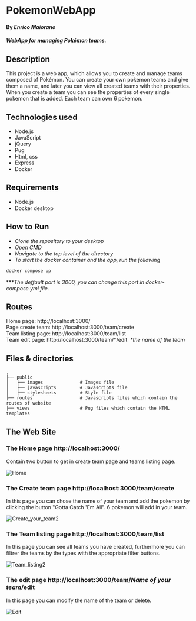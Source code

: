 # PokemonWebApp

#### By _**Enrico Maiorano**_

#### _WebApp for managing Pokémon teams._

## Description

This project is a web app, which allows you to create and manage teams composed of Pokémon. You can create your own pokemon teams and give them a name, and later you can view all created teams with their properties.
When you create a team you can see the properties of every single pokemon that is added. Each team can own 6 pokemon.

## Technologies used

* Node.js
* JavaScript
* jQuery
* Pug
* Html, css
* Express
* Docker

## Requirements

* Node.js
* Docker desktop

## How to Run

* _Clone the repository to your desktop_
*  _Open CMD_
*  _Navigate to the top level of the directory_
*  _To start the docker container and the app, run the following_

```bash
docker compose up
```
***_The deffault port is 3000, you can change this port in docker-compose.yml file._

## Routes

  Home page: http://localhost:3000/</br>
  Page create team: http://localhost:3000/team/create</br>
  Team listing page: http://localhost:3000/team/list</br>
  Team edit page: http://localhost:3000/team/*/edit &nbsp;_*the name of the team_ </br>

## Files & directories

    .
    ├── public                   
    │   ├── images              # Images file     
    │   ├── javascripts         # Javascripts file
    │   ├── stylesheets         # Style file
    ├── routes                  # Javascripts files which contain the routes of website
    ├── views                   # Pug files which contain the HTML templates  


## The Web Site

### The Home page http://localhost:3000/
Contain two button to get in create team page and teams listing page.

![Home](https://user-images.githubusercontent.com/84178914/142489528-ccbf8410-835d-433a-a22d-5c7b1878d322.png)

### The Create team page  http://localhost:3000/team/create   
In this page you can chose the name of your team and add the pokemon by clicking the button "Gotta Catch 'Em All".
6 pokemon will add in your team.

![Create_your_team2](https://user-images.githubusercontent.com/84178914/142490178-43fe4c12-c02c-434f-a49d-9450bc3f31d8.png)

### The Team listing page http://localhost:3000/team/list   

In this page you can see all teams you have created, furthermore you can filtrer the teams by the types with the appropriate filter buttons.

![Team_listing2](https://user-images.githubusercontent.com/84178914/142490689-c1c4549b-1683-4eb6-87b0-e3d7a634e7fb.png)

### The edit page http://localhost:3000/team/*Name of your team*/edit

In this page you can modify the name of the team or delete.

![Edit](https://user-images.githubusercontent.com/84178914/142491266-d1dddad4-1ffd-494a-9015-649864850cf2.png)
